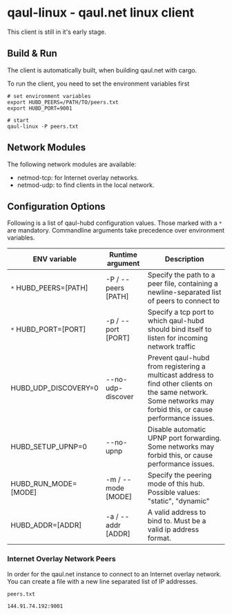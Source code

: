 # qaul-linux - qaul.net linux client

This client is still in it's early stage.


## Build & Run

The client is automatically built, when building qaul.net with cargo.

To run the client, you need to set the environment variables first

```
# set environment variables
export HUBD_PEERS=/PATH/TO/peers.txt
export HUBD_PORT=9001

# start 
qaul-linux -P peers.txt

```



## Network Modules

The following network modules are available:

* netmod-tcp: for Internet overlay networks.
* netmod-udp: to find clients in the local network.


## Configuration Options

Following is a list of qaul-hubd configuration values.  Those marked
with a `*` are mandatory.  Commandline arguments take precedence over
environment variables.

| ENV variable | Runtime argument | Description |
|----------------------|---------------------|----------------------------------------------------------------------------------------------------------------------------------------------------------------|
| `*` HUBD_PEERS=[PATH]    | -P / --peers [PATH] | Specify the path to a peer file, containing a newline-separated list of peers to connect to                                                                    |
| `*` HUBD_PORT=[PORT]     | -p / --port [PORT]  | Specify a tcp port to which qaul-hubd should bind itself to listen for incoming network traffic                                                                |
| HUBD_UDP_DISCOVERY=0 | --no-udp-discover   | Prevent qaul-hubd from registering a multicast address to find other clients on the same network.  Some networks may forbid this, or cause performance issues. |
| HUBD_SETUP_UPNP=0    | --no-upnp           | Disable automatic UPNP port forwarding.  Some networks may forbid this, or cause performance issues.                                                           |
| HUBD_RUN_MODE=[MODE] | -m / --mode [MODE]  | Specify the peering mode of this hub.  Possible values: "static", "dynamic"                                                                                    |
| HUBD_ADDR=[ADDR]     | -a / --addr [ADDR]  | A valid address to bind to.  Must be a valid ip address format. |


### Internet Overlay Network Peers

In order for the qaul.net instance to connect to an Internet overlay network. You can create a file with a new line separated list of IP addresses.

`peers.txt`

```
144.91.74.192:9001
```
